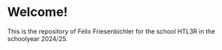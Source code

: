 
# Welcome!

This is the repository of Felix Friesenbichler for the school HTL3R in the schoolyear 2024/25.
